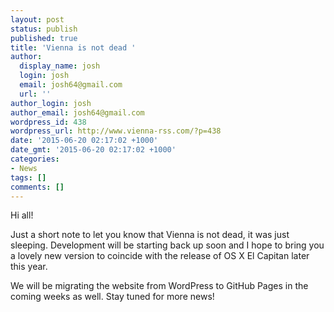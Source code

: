 ```yaml
---
layout: post
status: publish
published: true
title: 'Vienna is not dead '
author:
  display_name: josh
  login: josh
  email: josh64@gmail.com
  url: ''
author_login: josh
author_email: josh64@gmail.com
wordpress_id: 438
wordpress_url: http://www.vienna-rss.com/?p=438
date: '2015-06-20 02:17:02 +1000'
date_gmt: '2015-06-20 02:17:02 +1000'
categories:
- News
tags: []
comments: []
---
```

<p>Hi all!</p>
<p>Just a short note to let you know that Vienna is not dead, it was just sleeping. Development will be starting back up soon and I hope to bring you a lovely new version to coincide with the release of OS X El Capitan later this year.</p>
<p>We will be migrating the website from WordPress to GitHub Pages in the coming weeks as well. Stay tuned for more news! </p>
